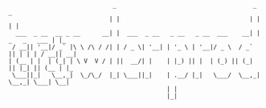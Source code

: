                                  _                                      _               _   
                                | |                                    | |             | |  
      ___  _ __  __ _ __      __| |  ___  _ __   _ __   _ __  ___    __| | _   _   ___ | |_ 
     / __|| '__|/ _` |\ \ /\ / /| | / _ \| '__| | '_ \ | '__|/ _ \  / _` || | | | / __|| __|
    | (__ | |  | (_| | \ V  V / | ||  __/| |    | |_) || |  | (_) || (_| || |_| || (__ | |_ 
     \___||_|   \__,_|  \_/\_/  |_| \___||_|    | .__/ |_|   \___/  \__,_| \__,_| \___| \__|
                                                | |                                         
                                                |_|                                         



